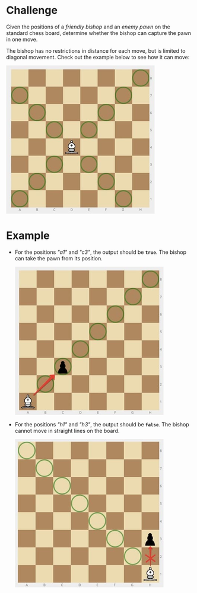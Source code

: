 # Challenge
Given the positions of a *friendly bishop* and an *enemy pawn* on the standard chess board, determine whether the bishop can capture the pawn in one move.

The bishop has no restrictions in distance for each move, but is limited to diagonal movement.
Check out the example below to see how it can move:

![Example 1]

# Example

- For the positions *"a1"* and *"c3"*, the output should be **`true`**.
	The bishop can take the pawn from its position.

	![Example 2]

- For the positions *"h1"* and *"h3"*, the output should be **`false`**.
	The bishop cannot move in straight lines on the board.

	![Example 3]

[Example 1]: ./bishop-01.jpg 'A bishop on a chess board.'
[Example 2]: ./bishop-02.jpg 'A bishop that can attack a pawn.'
[Example 3]: ./bishop-03.jpg 'A bishop that cannot attack a pawn.'
